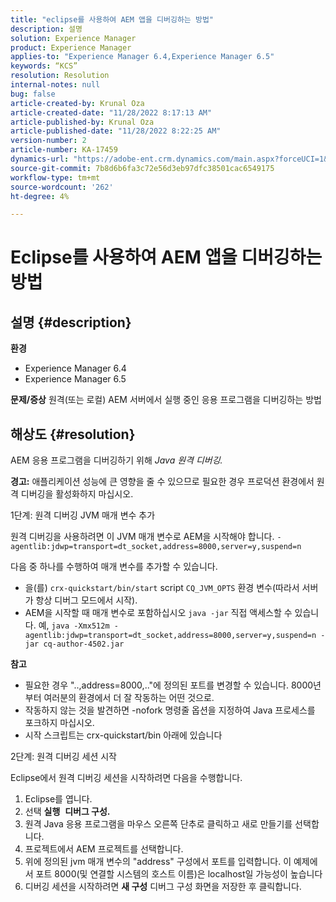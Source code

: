```yaml
---
title: "eclipse를 사용하여 AEM 앱을 디버깅하는 방법"
description: 설명
solution: Experience Manager
product: Experience Manager
applies-to: "Experience Manager 6.4,Experience Manager 6.5"
keywords: “KCS”
resolution: Resolution
internal-notes: null
bug: false
article-created-by: Krunal Oza
article-created-date: "11/28/2022 8:17:13 AM"
article-published-by: Krunal Oza
article-published-date: "11/28/2022 8:22:25 AM"
version-number: 2
article-number: KA-17459
dynamics-url: "https://adobe-ent.crm.dynamics.com/main.aspx?forceUCI=1&pagetype=entityrecord&etn=knowledgearticle&id=25f3dc0e-f56e-ed11-9561-6045bd006079"
source-git-commit: 7b8d6b6fa3c72e56d3eb97dfc38501cac6549175
workflow-type: tm+mt
source-wordcount: '262'
ht-degree: 4%

---
```


# Eclipse를 사용하여 AEM 앱을 디버깅하는 방법

## 설명 {#description}

<b>환경</b>
- Experience Manager 6.4
- Experience Manager 6.5



<b>문제/증상</b>
원격(또는 로컬) AEM 서버에서 실행 중인 응용 프로그램을 디버깅하는 방법


## 해상도 {#resolution}


AEM 응용 프로그램을 디버깅하기 위해 *Java 원격 디버깅.*

<b>경고:</b> 애플리케이션 성능에 큰 영향을 줄 수 있으므로 필요한 경우 프로덕션 환경에서 원격 디버깅을 활성화하지 마십시오.

1단계: 원격 디버깅 JVM 매개 변수 추가

원격 디버깅을 사용하려면 이 JVM 매개 변수로 AEM을 시작해야 합니다.
`-agentlib:jdwp=transport=dt_socket,address=8000,server=y,suspend=n`

다음 중 하나를 수행하여 매개 변수를 추가할 수 있습니다.

- 을(를) `crx-quickstart/bin/start` script `CQ_JVM_OPTS` 환경 변수(따라서 서버가 항상 디버그 모드에서 시작).
- AEM을 시작할 때 매개 변수로 포함하십시오 `java -jar` 직접 액세스할 수 있습니다. 예, `java -Xmx512m -agentlib:jdwp=transport=dt_socket,address=8000,server=y,suspend=n -jar cq-author-4502.jar`


<b>참고</b>

- 필요한 경우 &quot;..,address=8000,..&quot;에 정의된 포트를 변경할 수 있습니다. 8000년부터 여러분의 환경에서 더 잘 작동하는 어떤 것으로.
- 작동하지 않는 것을 발견하면 -nofork 명령줄 옵션을 지정하여 Java 프로세스를 포크하지 마십시오.
- 시작 스크립트는 crx-quickstart/bin 아래에 있습니다


2단계: 원격 디버깅 세션 시작

Eclipse에서 원격 디버깅 세션을 시작하려면 다음을 수행합니다.

1. Eclipse를 엽니다.
2. 선택 <b>실행</b>  <b>디버그 구성.</b>
3. 원격 Java 응용 프로그램을 마우스 오른쪽 단추로 클릭하고 새로 만들기를 선택합니다.
4. 프로젝트에서 AEM 프로젝트를 선택합니다.
5. 위에 정의된 jvm 매개 변수의 &quot;address&quot; 구성에서 포트를 입력합니다. 이 예제에서 포트 8000(및 연결할 시스템의 호스트 이름)은 localhost일 가능성이 높습니다
6. 디버깅 세션을 시작하려면 <b>새 구성</b> 디버그 구성 화면을 저장한 후 클릭합니다.

